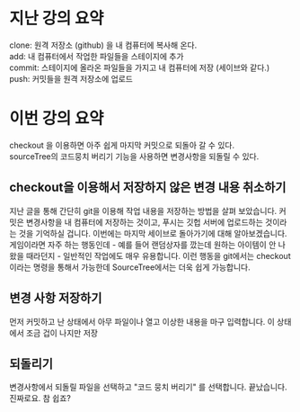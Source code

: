 # 지난 강의 요약

clone: 원격 저장소 (github) 을 내 컴퓨터에 복사해 온다.  
add: 내 컴퓨터에서 작업한 파일들을 스테이지에 추가  
commit: 스테이지에 올라온 파일들을 가지고 내 컴퓨터에 저장 (세이브와 같다.)  
push: 커밋들을 원격 저장소에 업로드

# 이번 강의 요약

checkout 을 이용하면 아주 쉽게 마지막 커밋으로 되돌아 갈 수 있다.  
sourceTree의 코드뭉치 버리기 기능을 사용하면 변경사항을 되돌릴 수 있다.

## checkout을 이용해서 저장하지 않은 변경 내용 취소하기

지난 글을 통해 간단히 git을 이용해 작업 내용을 저장하는 방법을 살펴 보았습니다. 커밋은 변경사항을 내 컴퓨터에 저장하는 것이고, 푸시는 깃헙 서버에 업로드하는 것이라는 것을 기억하실 겁니다. 이번에는 마지막 세이브로 돌아가기에 대해 알아보겠습니다. 게임이라면 자주 하는 행동인데 - 예를 들어 랜덤상자를 깠는데 원하는 아이템이 안 나왔을 때라던지 - 일반적인 작업에도 매우 유용합니다. 이런 행동을 git에서는 checkout 이라는 명령을 통해서 가능한데 SourceTree에서는 더욱 쉽게 가능합니다.

## 변경 사항 저장하기

먼저 커밋하고 난 상태에서 아무 파일이나 열고 이상한 내용을 마구 입력합니다. 이 상태에서 조금 겁이 나지만 저장

## 되돌리기

변경사항에서 되돌릴 파일을 선택하고 "코드 뭉치 버리기" 를 선택합니다. 끝났습니다. 진짜로요. 참 쉽죠?
